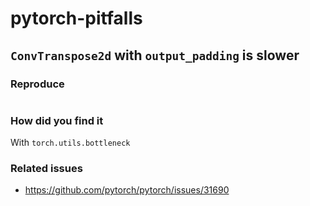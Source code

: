 # pytorch-pitfalls

## `ConvTranspose2d` with `output_padding` is slower

### Reproduce

```python

```

### How did you find it

With `torch.utils.bottleneck`

### Related issues

- https://github.com/pytorch/pytorch/issues/31690 
